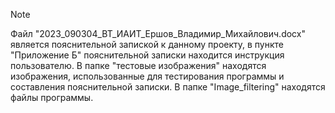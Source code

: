 > [!NOTE]
> Файл "2023_090304_ВТ_ИАИТ_Ершов_Владимир_Михайлович.docx" является пояснительной запиской к данному проекту, в пункте "Приложение Б" пояснительной записки находится инструкция пользователю.
В папке "тестовые изображения" находятся изображения, использованные для тестирования программы и составления пояснительной записки.
В папке "Image_filtering" находятся файлы программы.
